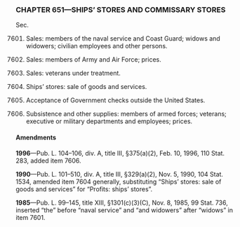 ### **CHAPTER 651—SHIPS’ STORES AND COMMISSARY STORES** ###

Sec.

7601. Sales: members of the naval service and Coast Guard; widows and widowers; civilian employees and other persons.

7602. Sales: members of Army and Air Force; prices.

7603. Sales: veterans under treatment.

7604. Ships’ stores: sale of goods and services.

7605. Acceptance of Government checks outside the United States.

7606. Subsistence and other supplies: members of armed forces; veterans; executive or military departments and employees; prices.

#### Amendments ####

**1996**—Pub. L. 104–106, div. A, title III, §375(a)(2), Feb. 10, 1996, 110 Stat. 283, added item 7606.

**1990**—Pub. L. 101–510, div. A, title III, §329(a)(2), Nov. 5, 1990, 104 Stat. 1534, amended item 7604 generally, substituting “Ships’ stores: sale of goods and services” for “Profits: ships’ stores”.

**1985**—Pub. L. 99–145, title XIII, §1301(c)(3)(C), Nov. 8, 1985, 99 Stat. 736, inserted “the” before “naval service” and “and widowers” after “widows” in item 7601.